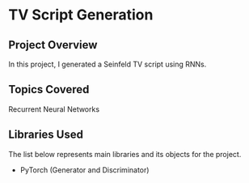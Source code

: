 # TV Script Generation

## Project Overview
In this project, I generated a Seinfeld TV script using RNNs.

## Topics Covered
Recurrent Neural Networks

## Libraries Used
The list below represents main libraries and its objects for the project.
- PyTorch (Generator and Discriminator)
